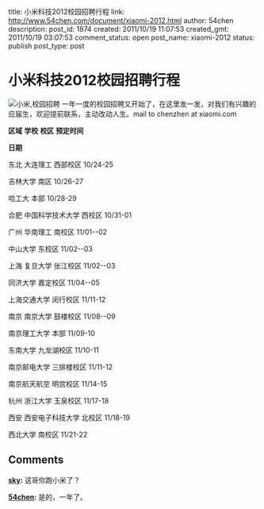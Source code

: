 title: 小米科技2012校园招聘行程
link: http://www.54chen.com/document/xiaomi-2012.html
author: 54chen
description: 
post_id: 1874
created: 2011/10/19 11:07:53
created_gmt: 2011/10/19 03:07:53
comment_status: open
post_name: xiaomi-2012
status: publish
post_type: post

# 小米科技2012校园招聘行程

![小米,校园招聘](http://p.www.xiaomi.com/images/logo_xiaomi.png) 一年一度的校园招聘又开始了，在这里发一发，对我们有兴趣的应届生，欢迎提前联系，主动改动人生。mail to chenzhen at xiaomi.com 

**区域**
**学校**
**校区**
**预定时间**

**日期**

东北
大连理工
西部校区
10/24-25

吉林大学
南区
10/26-27

哈工大
本部
10/28-29

合肥
中国科学技术大学
西校区
10/31-01

广州
华南理工
南校区
11/01--02

中山大学
东校区
11/02--03

上海
复旦大学
张江校区
11/02--03

同济大学
嘉定校区
11/04--05

上海交通大学
闵行校区
11/11-12

南京
南京大学
鼓楼校区
11/08--09

南京理工大学
本部
11/09-10

东南大学
九龙湖校区
11/10-11

南京邮电大学
三排楼校区
11/11-12

南京航天航空
明宫校区
11/14-15

杭州
浙江大学
玉泉校区
11/17-18

西安
西安电子科技大学
北校区
11/18-19

西北大学
南校区
11/21-22

## Comments

**[sky](#13903 "2011-10-20 08:48:13"):** 这哥你跑小米了？

**[54chen](#13905 "2011-10-20 13:04:19"):** 是的，一年了。

